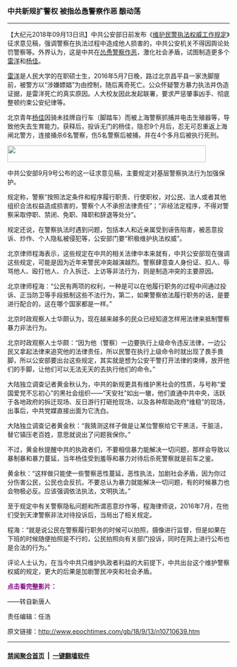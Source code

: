 ### 中共新规扩警权 被指怂恿警察作恶 酿动荡
------------------------

<p>【大纪元2018年09月13日讯】中共公安部日前发布《<a href="http://www.epochtimes.com/gb/tag/%E7%BB%B4%E6%8A%A4%E6%B0%91%E8%AD%A6%E6%89%A7%E6%B3%95%E6%9D%83%E5%A8%81%E5%B7%A5%E4%BD%9C%E8%A7%84%E5%AE%9A.html">维护民警执法权威工作规定</a>》征求意见稿，强调警察在执法过程中造成他人损害的，中共公安机关不得因舆论处罚警察等。外界认为，这是中共在<a href="http://www.epochtimes.com/gb/tag/%E6%80%82%E6%81%BF%E8%AD%A6%E5%AF%9F%E4%BD%9C%E6%81%B6.html">怂恿警察作恶</a>，激化社会矛盾，试图制造更多个<a href="http://www.epochtimes.com/gb/tag/%E9%9B%B7%E6%B4%8B.html">雷洋</a>和<a href="http://www.epochtimes.com/gb/tag/%E6%9D%A8%E4%BD%B3.html">杨佳</a>。</p>
<p><a href="http://www.epochtimes.com/gb/tag/%E9%9B%B7%E6%B4%8B.html">雷洋</a>是人民大学的在职硕士生，2016年5月7日晚，路过北京昌平县一家洗脚屋前，被警方以“涉嫌嫖娼”为由控制，随后离奇死亡。公众怀疑警方暴力执法并伪造证据，是雷洋死亡的真实原因。人大校友因此发起联署，要求严惩肇事凶手、彻底整顿约束公安纪律等。</p>
<p>北京青年<a href="http://www.epochtimes.com/gb/tag/%E6%9D%A8%E4%BD%B3.html">杨佳</a>因骑未挂牌自行车（脚踏车）而被上海警察抓捕并电击生殖器等，导致他失去生育能力。获释后，投诉无门的杨佳，隐忍9个月后，忍无可忍重返上海闸北警方，连接捅杀6名警察，伤5名警察后被捕，并在4个多月后被执行死刑。</p>
<p><a href="http://i.epochtimes.com/assets/uploads/2017/06/video-link-3-450x38-1.jpg"><img class="aligncenter size-full wp-image-9226370" src="http://i.epochtimes.com/assets/uploads/2017/06/video-link-3-450x38-1.jpg" alt="" width="450" height="38" /></a></p>
<p>中共公安部9月9号公布的这一征求意见稿，主要规定对基层警察执法行为加强保护。</p>
<p>规定称，警察“按照法定条件和程序履行职责、行使职权，对公民、法人或者其他组织合法权益造成损害的，警察个人不承担法律责任”；“非经法定程序，不得对警察采取停职、禁闭、免职、降职和辞退等处分”。</p>
<p>规定还说，在警察执法时遇到问题，包括本人和近亲属受到诬告陷害，被恶意投诉、炒作、个人隐私被侵犯等，公安部门要“积极维护执法权威”。</p>
<p>北京律师程海表示，这些规定在中共的相关法律中本来就有，中共公安部现在强调这些规定，可能是因为近年来警民冲突越演越烈。警察肆意查人身份证、扣人、辱骂他人、殴打他人、介入拆迁、上访等非法行为，则是制造冲突的主要原因。</p>
<p>北京律师程海：“公民有两项的权利，一种是可以在他履行职务的过程中间通过投诉、正当防卫等手段抵制这些不法行为，第二，如果警察依法履行职务的话，是要进行配合的，这在哪个国家都是一样。”</p>
<p>北京时政观察人士华颇认为，现在越来越多的民众已经知道怎样用法律来抵制警察暴力非法行为。</p>
<p>北京时政观察人士华颇：“因为他（警察）一边要执行上级命令违反法律，一边公民又拿起法律来追究他的法律责任，所以民警在执行上级命令时就出现了畏手畏脚，所以公安部要出台这些规定，其实就是想为公安干警打开法律的束缚，放开他们的手脚，让他们可以无法无天的去执行他们的命令。”</p>
<p>大陆独立调查记者黄金秋认为，中共的新规更具有维护黑社会的性质，与号称“爱国爱党不忘初心”的黑社会组织——“天安社”如出一辙，他们直通中共中央，活跃于各地政府的拆迁现场、反日游行打砸抢现场，以及各种帮助政府“维稳”的现场，出事后，中共党媒直接出面为它洗白。</p>
<p>大陆独立调查记者黄金秋：“我猜测这样子做是让某位警察给它干黑活，干脏活，替它镇压老百姓，意思就说出了问题我保你。”</p>
<p>不过，黄金秋提醒中共的执政者们，不要相信暴力能解决一切问题，那样会导致以暴制暴和暴力蔓延，当年杨佳受到羞辱和暴力对待后杀死警察就是前车之鉴。</p>
<p>黄金秋：“这样做只能使一些警察恶性蔓延，恶性执法，加剧社会矛盾，因为你过分伤害公民，公民也会反抗，不要总认为暴力就能解决一切问题，有的时候暴力也会物极必反。应该强调依法执法，文明执法。”</p>
<p>至于规定中有关警察隐私问题和所谓恶意炒作等，程海律师说，2016年7月，在他们受到天津警察非法对待投诉后，当局出了相关规定。</p>
<p>程海：“就是说公民在警察履行职务的时候可以拍照，摄像进行监督，但是如果在下班的时候随便拍照是不行的，公民拍照向有关部门投诉，同时在网上进行公布也是合法的行为。”</p>
<p>评论人士认为，在当今中共只维护执政者利益的大前提下，中共出台这个维护警察权威的规定，更大的后果是加剧警民冲突和社会矛盾。</p>
<p><span style="color: #800080;"><strong>点击看完整影片：</strong></span></p>
	<script type='text/javascript' src='//www.youmaker.com/js/jwplayer/jwplayer8-all.js'></script>
	<link rel='stylesheet' target="_blank" href='//www.youmaker.com/css/api2.css' type='text/css' media='all' />
<div class="video_fit_container"><script data-ratio="56.25%" src="//www.youmaker.com/2018/0913/170d5acf-0971-4912-7647-1fb27a51499e?r=16x9&amp;s=1920x1080&cat=ncid1247351&api=2&url=http%3A%2F%2Fwww.epochtimes.com%2Fgb%2F18%2F9%2F13%2Fn10710639.htm"></script></div>
<p>——转自新唐人</p>
<p>责任编辑：任浩</p>

原文链接：http://www.epochtimes.com/gb/18/9/13/n10710639.htm


------------------------
#### [禁闻聚合首页](https://github.com/gfw-breaker/banned-news/blob/master/README.md) &nbsp;|&nbsp;  [一键翻墙软件](https://github.com/gfw-breaker/nogfw/blob/master/README.md)
